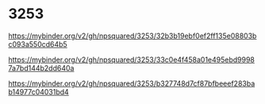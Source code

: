 # 3253

https://mybinder.org/v2/gh/npsquared/3253/32b3b19ebf0ef2ff135e08803bc093a550cd64b5

https://mybinder.org/v2/gh/npsquared/3253/33c0e4f458a01e495ebd99987a7bd144b2dd640a

https://mybinder.org/v2/gh/npsquared/3253/b327748d7cf87bfbeeef283bab14977c04031bd4

